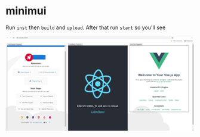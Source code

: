 # minimui

Run `inst` then `build` and `upload`. After that run `start` so you'll see

![Image of Yaktocat](demo.jpg)
